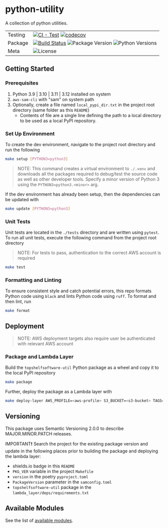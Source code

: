 # python-utility

A collection of python utilities.

| | |
| --- | --- |
| Testing | [![CI - Test](https://github.com/topshelfsoftware/python-utility/actions/workflows/unit-tests.yaml/badge.svg)](https://github.com/topshelfsoftware/python-utility/actions/workflows/unit-tests.yaml) [![codecov](https://codecov.io/gh/topshelfsoftware/python-utility/graph/badge.svg?token=OISAX9L8TV)](https://codecov.io/gh/topshelfsoftware/python-utility) |
| Package | [![Build Status](https://github.com/topshelfsoftware/python-utility/actions/workflows/build.yaml/badge.svg)](https://github.com/topshelfsoftware/python-utility/actions/workflows/build.yaml) ![Package Version](https://img.shields.io/badge/latest-v1.1.0-blue) ![Python Versions](https://img.shields.io/badge/python-3.9_%7C_3.10_%7C_3.11_%7C_3.12-blue?logo=python&logoColor=yellow) |
| Meta | ![License](https://img.shields.io/github/license/topshelfsoftware/python-utility) |

## Getting Started

### Prerequisites

1. Python 3.9 | 3.10 | 3.11 | 3.12 installed on system
2. `aws-sam-cli` with "sam" on system path
3. Optionally, create a file named `local_pypi_dir.txt` in the project root directory (same folder as this `README`)
    - Contents of file are a single line defining the path to a local directory to be used as a local PyPI repository.

### Set Up Environment

To create the dev environment, navigate to the project root directory and run the following

```bash
make setup [PYTHON3=python3]
```

>NOTE: This command creates a virtual environment to `./.venv` and downloads all the
packages required to debug/test the source code as well as other developer tools. Specify
a minor version of Python 3 using the `PYTHON3=python3.<minor>` arg.

If the dev environment has already been setup, then the dependencies can be updated with

```bash
make update [PYTHON3=python3]
```

### Unit Tests

Unit tests are located in the `./tests` directory and are written using `pytest`.
To run all unit tests, execute the following command from the project root directory
>NOTE: For tests to pass, authentication to the correct AWS account is required

```bash
make test
```

### Formatting and Linting

To ensure consistent style and catch potential errors, this repo formats Python code using `black` and
lints Python code using `ruff`. To format and then lint, run

```bash
make format
```

## Deployment

>NOTE: AWS deployment targets also require user be authenticated with relevant AWS account

### Package and Lambda Layer

Build the `topshelfsoftware-util` Python package as a wheel and copy it to the local PyPI repository

```bash
make package
```

Further, deploy the package as a Lambda layer with

```bash
make deploy-layer AWS_PROFILE=<aws-profile> S3_BUCKET=<s3-bucket> TAGS="CustomerId={cid} ProjectId={pid}" [AWS_REGION=us-east-1]
```

## Versioning

This package uses Semantic Versioning 2.0.0 to describe MAJOR.MINOR.PATCH releases.

IMPORTANT❗
Search the project for the existing package version and update in the following places prior to building the package and deploying the lambda layer:

- shields.io badge in this `README`
- `PKG_VER` variable in the project `Makefile`
- `version` in the poetry `pyproject.toml`
- `PackageVersion` parameter in the `samconfig.toml`
- `topshelfsoftware-util` package in the `lambda_layer/deps/requirements.txt`

## Available Modules

See the list of [available modules](./docs/README.md#available-modules).
